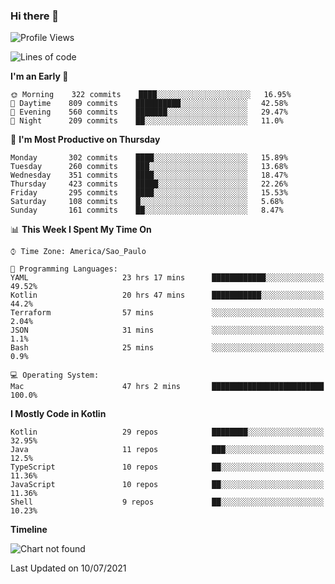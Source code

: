 ### Hi there 👋

<!--
**fernandonogueira/fernandonogueira** is a ✨ _special_ ✨ repository because its `README.md` (this file) appears on your GitHub profile.

Here are some ideas to get you started:

- 🔭 I’m currently working on ...
- 🌱 I’m currently learning ...
- 👯 I’m looking to collaborate on ...
- 🤔 I’m looking for help with ...
- 💬 Ask me about ...
- 📫 How to reach me: ...
- 😄 Pronouns: ...
- ⚡ Fun fact: ...
-->

<!--START_SECTION:waka-->
![Profile Views](http://img.shields.io/badge/Profile%20Views-18-blue)

![Lines of code](https://img.shields.io/badge/From%20Hello%20World%20I%27ve%20Written-459050%20lines%20of%20code-blue)

**I'm an Early 🐤** 

```text
🌞 Morning    322 commits    ████░░░░░░░░░░░░░░░░░░░░░   16.95% 
🌆 Daytime    809 commits    ██████████░░░░░░░░░░░░░░░   42.58% 
🌃 Evening    560 commits    ███████░░░░░░░░░░░░░░░░░░   29.47% 
🌙 Night      209 commits    ██░░░░░░░░░░░░░░░░░░░░░░░   11.0%

```
📅 **I'm Most Productive on Thursday** 

```text
Monday       302 commits    ████░░░░░░░░░░░░░░░░░░░░░   15.89% 
Tuesday      260 commits    ███░░░░░░░░░░░░░░░░░░░░░░   13.68% 
Wednesday    351 commits    ████░░░░░░░░░░░░░░░░░░░░░   18.47% 
Thursday     423 commits    █████░░░░░░░░░░░░░░░░░░░░   22.26% 
Friday       295 commits    ████░░░░░░░░░░░░░░░░░░░░░   15.53% 
Saturday     108 commits    █░░░░░░░░░░░░░░░░░░░░░░░░   5.68% 
Sunday       161 commits    ██░░░░░░░░░░░░░░░░░░░░░░░   8.47%

```


📊 **This Week I Spent My Time On** 

```text
⌚︎ Time Zone: America/Sao_Paulo

💬 Programming Languages: 
YAML                     23 hrs 17 mins      ████████████░░░░░░░░░░░░░   49.52% 
Kotlin                   20 hrs 47 mins      ███████████░░░░░░░░░░░░░░   44.2% 
Terraform                57 mins             ░░░░░░░░░░░░░░░░░░░░░░░░░   2.04% 
JSON                     31 mins             ░░░░░░░░░░░░░░░░░░░░░░░░░   1.1% 
Bash                     25 mins             ░░░░░░░░░░░░░░░░░░░░░░░░░   0.9%

💻 Operating System: 
Mac                      47 hrs 2 mins       █████████████████████████   100.0%

```

**I Mostly Code in Kotlin** 

```text
Kotlin                   29 repos            ████████░░░░░░░░░░░░░░░░░   32.95% 
Java                     11 repos            ███░░░░░░░░░░░░░░░░░░░░░░   12.5% 
TypeScript               10 repos            ██░░░░░░░░░░░░░░░░░░░░░░░   11.36% 
JavaScript               10 repos            ██░░░░░░░░░░░░░░░░░░░░░░░   11.36% 
Shell                    9 repos             ██░░░░░░░░░░░░░░░░░░░░░░░   10.23%

```


**Timeline**

![Chart not found](https://raw.githubusercontent.com/fernandonogueira/fernandonogueira/master/charts/bar_graph.png) 


 Last Updated on 10/07/2021
<!--END_SECTION:waka-->
